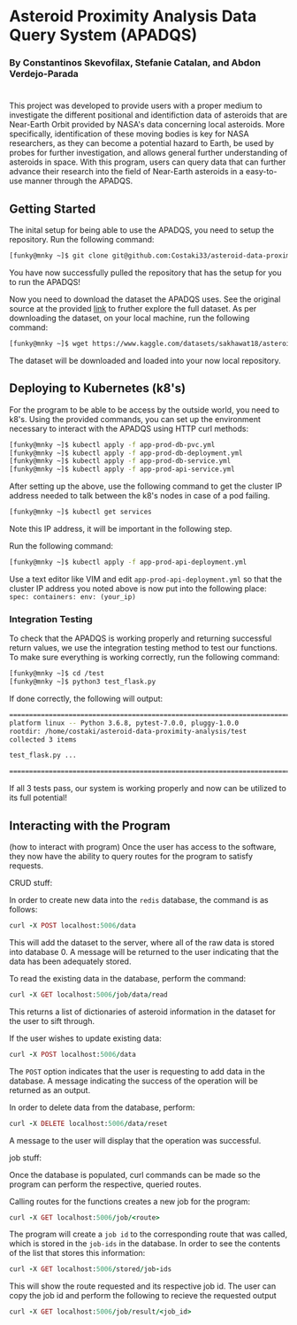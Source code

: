 # Asteroid Proximity Analysis Data Query System (APADQS)
### By Constantinos Skevofilax, Stefanie Catalan, and Abdon Verdejo-Parada
#
This project was developed to provide users with a proper medium to investigate the different positional and identifiction data of asteroids that are Near-Earth Orbit provided by NASA's data concerning local asteroids. 
More specifically, identification of these moving bodies is key for NASA researchers, as they can become a potential hazard to Earth, be used by probes for further investigation, and allows general further understanding of asteroids in space. 
With this program, users can query data that can further advance their research into the field of Near-Earth asteroids in a easy-to-use manner through the APADQS. 


## Getting Started

The inital setup for being able to use the APADQS, you need to setup the repository. Run the following command: 
``` bash
[funky@mnky ~]$ git clone git@github.com:Costaki33/asteroid-data-proximity-analysis.git
``` 
You have now successfully pulled the repository that has the setup for you to run the APADQS! 

Now you need to download the dataset the APADQS uses. See the original source at the provided [link](https://www.kaggle.com/datasets/sakhawat18/asteroid-dataset?resource=download) to fruther explore the full dataset.
As per downloading the dataset, on your local machine, run the following command: 
``` bash
[funky@mnky ~]$ wget https://www.kaggle.com/datasets/sakhawat18/asteroid-dataset?resource=download
```
The dataset will be downloaded and loaded into your now local repository.


## Deploying to Kubernetes (k8's)

For the program to be able to be access by the outside world, you need to k8's. Using the provided commands, you can set up the environment necessary to interact with the APADQS using HTTP curl methods:
``` bash
[funky@mnky ~]$ kubectl apply -f app-prod-db-pvc.yml
[funky@mnky ~]$ kubectl apply -f app-prod-db-deployment.yml
[funky@mnky ~]$ kubectl apply -f app-prod-db-service.yml
[funky@mnky ~]$ kubectl apply -f app-prod-api-service.yml
```
After setting up the above, use the following command to get the cluster IP address needed to talk between the k8's nodes in case of a pod failing. 
``` bash
[funky@mnky ~]$ kubectl get services 
```
Note this IP address, it will be important in the following step.

Run the following command: 
``` bash
[funky@mnky ~]$ kubectl apply -f app-prod-api-deployment.yml
```
Use a text editor like VIM and edit ``app-prod-api-deployment.yml`` so that the cluster IP address you noted above is now put into the following place: 
``spec: containers: env: (your_ip)``


### Integration Testing

To check that the APADQS is working properly and returning successful return values, we use the integration testing method to test our functions. 
To make sure everything is working correctly, run the following command: 
``` bash
[funky@mnky ~]$ cd /test
[funky@mnky ~]$ python3 test_flask.py
```
If done correctly, the following will output: 
```bash
============================================================================================================================= test session starts =============================================================================================================================
platform linux -- Python 3.6.8, pytest-7.0.0, pluggy-1.0.0
rootdir: /home/costaki/asteroid-data-proximity-analysis/test
collected 3 items

test_flask.py ...                                                                                                                                                                                                                                                       [100%]

============================================================================================================================== 3 passed in 2.32s ==============================================================================================================================
```
If all 3 tests pass, our system is working properly and now can be utilized to its full potential!


## Interacting with the Program

(how to interact with program)
Once the user has access to the software, they now have the ability to query routes for the program to satisfy requests.

CRUD stuff:

In order to create new data into the `redis` database, the command is as follows:
```ruby
curl -X POST localhost:5006/data
```
This will add the dataset to the server, where all of the raw data is stored into database 0. A message will be returned to the user indicating that the data has been adequately stored.

To read the existing data in the database, perform the command:
```ruby
curl -X GET localhost:5006/job/data/read
```
This returns a list of dictionaries of asteroid information in the dataset for the user to sift through.

If the user wishes to update existing data:
```ruby
curl -X POST localhost:5006/data
```
The `POST` option indicates that the user is requesting to add data in the database. A message indicating the success of the operation will be returned as an output.

In order to delete data from the database, perform:
```ruby
curl -X DELETE localhost:5006/data/reset
```
A message to the user will display that the operation was successful.

job stuff:

Once the database is populated, curl commands can be made so the program can perform the respective, queried routes.

Calling routes for the functions creates a new job for the program:
```ruby
curl -X GET localhost:5006/job/<route>
```
The program will create a `job id` to the corresponding route that was called, which is stored in the `job-ids` in the database.
In order to see the contents of the list that stores this information:
```ruby
curl -X GET localhost:5006/stored/job-ids
```

This will show the route requested and its respective job id. The user can copy the job id and perform the following to recieve the requested output
```ruby
curl -X GET localhost:5006/job/result/<job_id>
```

